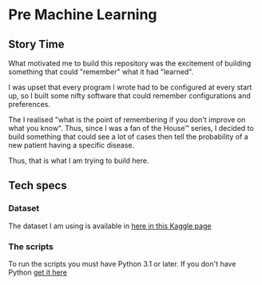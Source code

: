 # Pre Machine Learning

## Story Time

What motivated me to build this repository was the excitement of building something that could "remember" what it had "learned".

I was upset that every program I wrote had to be configured at every start up, so I built some nifty software that could remember configurations and preferences.

The I realised "what is the point of remembering if you don't improve on what you know".
Thus, since I was a fan of the House™ series, I decided to build something that could see a lot of cases then tell the probability of a new patient having a specific disease. 

Thus, that is what I am trying to build here.


## Tech specs

### Dataset

The dataset I am using is available in [here in this Kaggle page](https://www.kaggle.com/ronitf/heart-disease-uci)


### The scripts

To run the scripts you must have Python 3.1 or later. If you don't have Python [get it here](https://www.python.org/downloads/)

